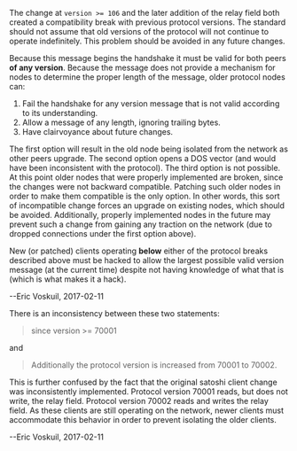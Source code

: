 The change at `version >= 106` and the later addition of the relay field both created a compatibility break with previous protocol versions. The standard should not assume that old versions of the protocol will not continue to operate indefinitely. This problem should be avoided in any future changes.

Because this message begins the handshake it must be valid for both peers **of any version**. Because the message does not provide a mechanism for nodes to determine the proper length of the message, older protocol nodes can:

1. Fail the handshake for any version message that is not valid according to its understanding.
2. Allow a message of any length, ignoring trailing bytes.
3. Have clairvoyance about future changes.

The first option will result in the old node being isolated from the network as other peers upgrade. The second option opens a DOS vector (and would have been inconsistent with the protocol). The third option is not possible. At this point older nodes that were properly implemented are broken, since the changes were not backward compatible. Patching such older nodes in order to make them compatible is the only option. In other words, this sort of incompatible change forces an upgrade on existing nodes, which should be avoided. Additionally, properly implemented nodes in the future may prevent such a change from gaining any traction on the network (due to dropped connections under the first option above).

New (or patched) clients operating **below** either of the protocol breaks described above must be hacked to allow the largest possible valid version message (at the current time) despite not having knowledge of what that is (which is what makes it a hack).

--Eric Voskuil, 2017-02-11

There is an inconsistency between these two statements:

> since version >= 70001

and

> Additionally the protocol version is increased from 70001 to 70002.

This is further confused by the fact that the original satoshi client change was inconsistently implemented. Protocol version 70001 reads, but does not write, the relay field. Protocol version 70002 reads and writes the relay field. As these clients are still operating on the network, newer clients must accommodate this behavior in order to prevent isolating the older clients.

--Eric Voskuil, 2017-02-11